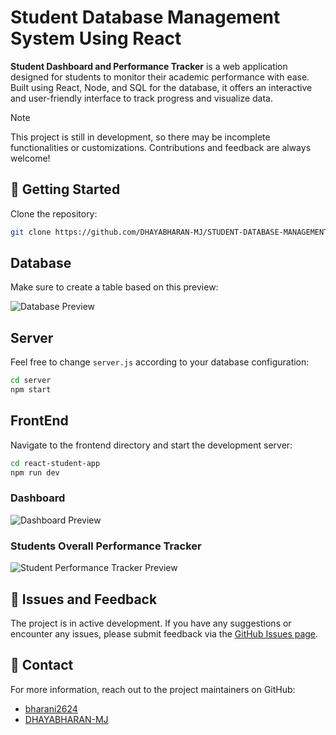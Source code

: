 # Student Database Management System Using React

**Student Dashboard and Performance Tracker** is a web application designed for students to monitor their academic performance with ease. Built using React, Node, and SQL for the database, it offers an interactive and user-friendly interface to track progress and visualize data.

> [!NOTE]  
> This project is still in development, so there may be incomplete functionalities or customizations. Contributions and feedback are always welcome!

## 🚀 Getting Started

Clone the repository:

```bash
git clone https://github.com/DHAYABHARAN-MJ/STUDENT-DATABASE-MANAGEMENT
```

## Database

Make sure to create a table based on this preview:

![Database Preview](Db.png) <!-- Ensure the image file exists in the repository -->

## Server

Feel free to change `server.js` according to your database configuration:

```bash
cd server
npm start
```

## FrontEnd

Navigate to the frontend directory and start the development server:

```bash
cd react-student-app
npm run dev
```

### Dashboard

![Dashboard Preview](DashboardPreview.png) <!-- Ensure the image file exists in the repository -->

### Students Overall Performance Tracker

![Student Performance Tracker Preview](StudentPerformanceTrackerPreview.png) <!-- Ensure the image file exists in the repository -->

## 🐞 Issues and Feedback

The project is in active development. If you have any suggestions or encounter any issues, please submit feedback via the [GitHub Issues page](https://github.com/DHAYABHARAN-MJ/STUDENT-DATABASE-MANAGEMENT/issues).

## 📧 Contact

For more information, reach out to the project maintainers on GitHub:

- [bharani2624](https://github.com/bharani2624)
- [DHAYABHARAN-MJ](https://github.com/DHAYABHARAN-MJ)

